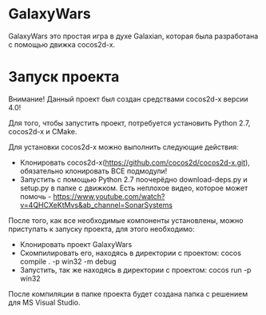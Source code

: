 # GalaxyWars

GalaxyWars это простая игра в духе Galaxian, которая была разработана с помощью движка cocos2d-x.

# Запуск проекта

Внимание! Данный проект был создан средствами cocos2d-x версии 4.0!

Для того, чтобы запустить проект, потребуется установить Python 2.7, cocos2d-x и CMake.

Для установки cocos2d-x можно выполнить следующие действия:
- Клонировать cocos2d-x(https://github.com/cocos2d/cocos2d-x.git), обязательно клонировать ВСЕ подмодули!
- Запустить с помощью Python 2.7 поочерёдно download-deps.py и setup.py в папке с движком. 
Есть неплохое видео, которое может помочь - https://www.youtube.com/watch?v=4QHCXeKtMvs&ab_channel=SonarSystems

После того, как все необходимые компоненты установлены, можно приступать к запуску проекта, для этого необходимо:
- Клонировать проект GalaxyWars
- Скомпилировать его, находясь в директории с проектом: cocos compile . -p win32 -m debug
- Запустить, так же находясь в директории с проектом: cocos run -p win32

После компиляции в папке проекта будет создана папка с решением для MS Visual Studio.
